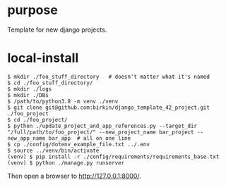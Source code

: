 # purpose

Template for new django projects.


# local-install

```
$ mkdir ./foo_stuff_directory   # doesn't matter what it's named
$ cd ./foo_stuff_directory/
$ mkdir ./logs
$ mkdir ./DBs
$ /path/to/python3.8 -m venv ./venv
$ git clone git@github.com:birkin/django_template_42_project.git ./foo_project
$ cd ./foo_project/
$ python ./update_project_and_app_references.py --target_dir "/full/path/to/foo_project/" --new_project_name bar_project --new_app_name bar_app  # all on one line
$ cp ./config/dotenv_example_file.txt ../.env
$ source ../venv/bin/activate
(venv) $ pip install -r ./config/requirements/requirements_base.txt
(venv) $ python ./manage.py runserver
```

Then open a browser to <http://127.0.0.1:8000/>.
